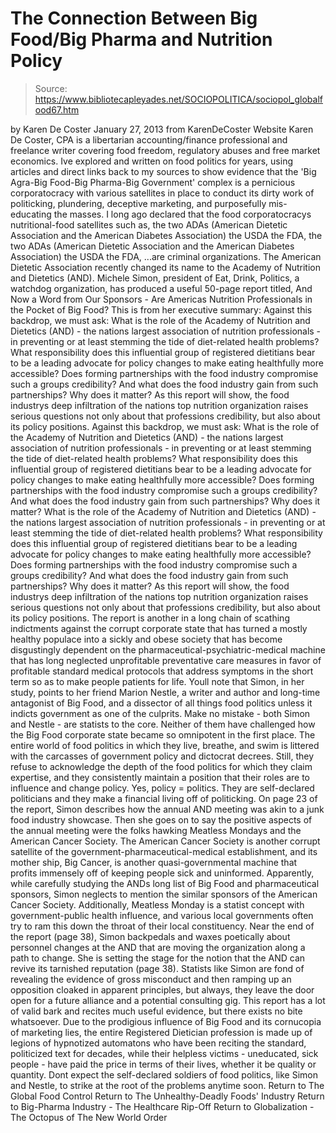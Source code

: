 # The Connection Between Big Food/Big Pharma and Nutrition Policy

> Source: https://www.bibliotecapleyades.net/SOCIOPOLITICA/sociopol_globalfood67.htm

by Karen De Coster
January 27, 2013 from KarenDeCoster Website
Karen De Coster, CPA is a libertarian accounting/finance professional and freelance writer covering food freedom, regulatory abuses and free market economics.
Ive explored and written on food politics for years, using articles and direct links back to my sources to show evidence that the 'Big Agra-Big Food-Big Pharma-Big Government' complex is a pernicious corporatocracy with various satellites in place to conduct its dirty work of politicking, plundering, deceptive marketing, and purposefully mis-educating the masses.
I long ago declared that the food corporatocracys nutritional-food satellites such as,
the two ADAs (American Dietetic Association and the American Diabetes Association) the USDA the FDA,
the two ADAs (American Dietetic Association and the American Diabetes Association)
the USDA
the FDA,
...are criminal organizations.
The American Dietetic Association recently changed its name to the Academy of Nutrition and Dietetics (AND).
Michele Simon, president of Eat, Drink, Politics, a watchdog organization, has produced a useful 50-page report titled, And Now a Word from Our Sponsors - Are Americas Nutrition Professionals in the Pocket of Big Food?
This is from her executive summary:
Against this backdrop, we must ask: What is the role of the Academy of Nutrition and Dietetics (AND) - the nations largest association of nutrition professionals - in preventing or at least stemming the tide of diet-related health problems? What responsibility does this influential group of registered dietitians bear to be a leading advocate for policy changes to make eating healthfully more accessible? Does forming partnerships with the food industry compromise such a groups credibility? And what does the food industry gain from such partnerships? Why does it matter? As this report will show, the food industrys deep infiltration of the nations top nutrition organization raises serious questions not only about that professions credibility, but also about its policy positions.
Against this backdrop, we must ask:
What is the role of the Academy of Nutrition and Dietetics (AND) - the nations largest association of nutrition professionals - in preventing or at least stemming the tide of diet-related health problems? What responsibility does this influential group of registered dietitians bear to be a leading advocate for policy changes to make eating healthfully more accessible? Does forming partnerships with the food industry compromise such a groups credibility? And what does the food industry gain from such partnerships? Why does it matter?
What is the role of the Academy of Nutrition and Dietetics (AND) - the nations largest association of nutrition professionals - in preventing or at least stemming the tide of diet-related health problems?
What responsibility does this influential group of registered dietitians bear to be a leading advocate for policy changes to make eating healthfully more accessible? Does forming partnerships with the food industry compromise such a groups credibility?
And what does the food industry gain from such partnerships? Why does it matter?
As this report will show, the food industrys deep infiltration of the nations top nutrition organization raises serious questions not only about that professions credibility, but also about its policy positions.
The report is another in a long chain of scathing indictments against the corrupt corporate state that has turned a mostly healthy populace into a sickly and obese society that has become disgustingly dependent on the pharmaceutical-psychiatric-medical machine that has long neglected unprofitable preventative care measures in favor of profitable standard medical protocols that address symptoms in the short term so as to make people patients for life.
Youll note that Simon, in her study, points to her friend Marion Nestle, a writer and author and long-time antagonist of Big Food, and a dissector of all things food politics unless it indicts government as one of the culprits.
Make no mistake - both Simon and Nestle - are statists to the core. Neither of them have challenged how the Big Food corporate state became so omnipotent in the first place.
The entire world of food politics in which they live, breathe, and swim is littered with the carcasses of government policy and dictocrat decrees.
Still, they refuse to acknowledge the depth of the food politics for which they claim expertise, and they consistently maintain a position that their roles are to influence and change policy. Yes, policy = politics.
They are self-declared politicians and they make a financial living off of politicking.
On page 23 of the report, Simon describes how the annual AND meeting was akin to a junk food industry showcase. Then she goes on to say the positive aspects of the annual meeting were the folks hawking Meatless Mondays and the American Cancer Society.
The American Cancer Society is another corrupt satellite of the government-pharmaceutical-medical establishment, and its mother ship, Big Cancer, is another quasi-governmental machine that profits immensely off of keeping people sick and uninformed.
Apparently, while carefully studying the ANDs long list of Big Food and pharmaceutical sponsors, Simon neglects to mention the similar sponsors of the American Cancer Society.
Additionally, Meatless Monday is a statist concept with government-public health influence, and various local governments often try to ram this down the throat of their local constituency.
Near the end of the report (page 38), Simon backpedals and waxes poetically about personnel changes at the AND that are moving the organization along a path to change. She is setting the stage for the notion that the AND can revive its tarnished reputation (page 38).
Statists like Simon are fond of revealing the evidence of gross misconduct and then ramping up an opposition cloaked in apparent principles, but always, they leave the door open for a future alliance and a potential consulting gig.
This report has a lot of valid bark and recites much useful evidence, but there exists no bite whatsoever.
Due to the prodigious influence of Big Food and its cornucopia of marketing lies, the entire Registered Dietician profession is made up of legions of hypnotized automatons who have been reciting the standard, politicized text for decades, while their helpless victims - uneducated, sick people - have paid the price in terms of their lives, whether it be quality or quantity.
Dont expect the self-declared soldiers of food politics, like Simon and Nestle, to strike at the root of the problems anytime soon.
Return to The Global Food Control
Return to The Unhealthy-Deadly Foods' Industry
Return to Big-Pharma Industry - The Healthcare Rip-Off
Return to Globalization - The Octopus of The New World Order
